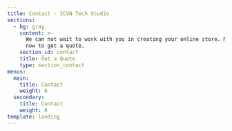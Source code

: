 ```yaml
---
title: Contact - ICVN Tech Studio
sections:
  - bg: gray
    content: >-
      We can not wait to work with you in creating your online store. Message us
      now to get a quote.
    section_id: contact
    title: Get a Quote
    type: section_contact
menus:
  main:
    title: Contact
    weight: 6
  secondary:
    title: Contact
    weight: 6
template: landing
---
```


